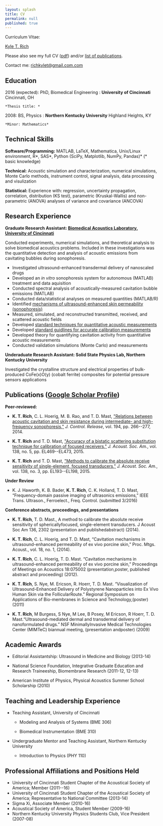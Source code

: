 ```yaml
---
layout: splash
title: CV
permalink: null
published: true
---
```



Curriculum Vitae: <script type="text/javascript" src="https://platform.linkedin.com/badges/js/profile.js" async defer></script>
<div class="LI-profile-badge"  data-version="v1" data-size="medium" data-locale="en_US" data-type="horizontal" data-theme="light" data-vanity="kyletrich"><a class="LI-simple-link" href='https://www.linkedin.com/in/kyletrich?trk=profile-badge'>Kyle T. Rich</a></div>




 Please also see my full CV ([pdf](/images/cv_5.pdf)) and/or
  [list of publications](https://scholar.google.com/citations?hl=en&user=yQ-Tm_oAAAAJ).


Contact me: <richkylet@gmail.com.com>


Education 
---------

2016 (expected): PhD, Biomedical Engineering
:   **University of Cincinnati**  Cincinnati, OH

    *Thesis title: *

2008: BS, Physics
:   **Northern Kentucky University**  Highland Heights, KY

    *Minor: Mathematics*


Technical Skills
--------------------

**Software/Programming:** MATLAB, LaTeX, Mathematica, Unix/Linux environment, R\*, SAS\*, Python (SciPy, Matplotlib, NumPy, Pandas)\* (\* basic knowledge)

**Technical:** Acoustic simulation and characterization, numerical simulations, Monte Carlo methods, instrument control, signal analysis, data processing and visulization

**Statistical:** Experience with: regression, uncertainty propagation, correlation,
distribution (KS test), parametric (Kruskal-Wallis) and non-parametric (ANOVA) analyses of variance and covariance (ANCOVA)





Research Experience
----------

**Graduate Research Assistant: [Biomedical Acoustics Laboratory, University of Cincinnati](http://med.uc.edu/ultrasound)**

Conducted experiments, numerical simulations, and theoretical analysis to solve biomedical acoustics problems. Included in these investigations was the quantitative detection and analysis of acoustic emissions from cavitating bubbles during sonophoresis. 

* Investigated ultrasound-enhanced transdermal delivery of nanoscaled drugs
* Developed an _in vitro_ sonophoresis system for autonomous (MATLAB) treatment and data aquisition
* Conducted spectral analysis of acoustically-measured cavitation bubble  emissions (MATLAB)
* Conducted data/statistical analyses on measured quantities (MATLAB/R)
* Identified [mechanisms of ultrasound-enhanced skin permeability (sonophoresis)](https://scholar.google.com/citations?view_op=view_citation&hl=en&user=yQ-Tm_oAAAAJ&citation_for_view=yQ-Tm_oAAAAJ:u-x6o8ySG0sC)
* Measured,  simulated, and reconstructed transmitted, received, and scattered acoustic fields 
* Developed [standard techniques for quantitative acoustic measurements](https://scholar.google.com/citations?view_op=view_citation&hl=en&user=yQ-Tm_oAAAAJ&citation_for_view=yQ-Tm_oAAAAJ:u5HHmVD_uO8C) 
* Developed [standard guidlines for accurate calibration measurements](https://scholar.google.com/citations?view_op=view_citation&hl=en&user=yQ-Tm_oAAAAJ&citation_for_view=yQ-Tm_oAAAAJ:2osOgNQ5qMEC)
* Developed theory for quantifying cavitation activity from quantitative acoustic measurements
* Conducted validation simulations (Monte Carlo) and measurements 


**Underaduate Research Assistant: Solid State Physics Lab, Northern Kentucky University**

Investigated the crystalline structure and electrical properties of bulk-produced CoFe(x)O(y) (cobalt ferrite) composites for potential pressure sensors applications
 
 


Publications ([Google Scholar Profile](https://scholar.google.com/citations?hl=en&user=yQ-Tm_oAAAAJ))
----------------------------------------

**Peer-reviewed:**

* **K. T. Rich**, C. L. Hoerig, M. B. Rao, and T. D. Mast, ["Relations between acoustic cavitation and skin resistance during intermediate- and high-frequency sonophoresis,"](https://scholar.google.com/citations?view_op=view_citation&hl=en&user=yQ-Tm_oAAAAJ&citation_for_view=yQ-Tm_oAAAAJ:u-x6o8ySG0sC)  _J. Control. Release_, vol. 194, pp. 266--277, 2014.

* **K. T. Rich** and T. D. Mast, ["Accuracy of a bistatic scattering substitution technique for calibration of focused receivers,"](https://scholar.google.com/citations?view_op=view_citation&hl=en&user=yQ-Tm_oAAAAJ&citation_for_view=yQ-Tm_oAAAAJ:u5HHmVD_uO8C) _J. Acoust. Soc. Am._, vol. 138, no. 5, pp. EL469--EL473, 2015.

* **K. T. Rich** and T. D. Mast, ["Methods to calibrate the absolute receive sensitivity of single-element, focused transducers,"](https://scholar.google.com/citations?view_op=view_citation&hl=en&user=yQ-Tm_oAAAAJ&citation_for_view=yQ-Tm_oAAAAJ:2osOgNQ5qMEC) _J. Acoust. Soc. Am._, vol. 138, no. 3, pp. EL193--EL198, 2015.


**Under Review**

* K. J. Haworth, K. B. Bader, **K. T. Rich**, C. K. Holland, T. D. Mast, “Frequency-domain passive imaging of ultrasonics emissions,” IEEE Trans. Ultrason., Ferroelect., Freq. Control. (submitted 3/2016)

**Conference abstracts, proceedings, and presentations**
	
* **K. T. Rich**, T. D. Mast., A method to calibrate the absolute receive sensitivity of sphericallyfocused, single-element transducers. J Acoust Soc Am 136, 2302 (presentation and publishedabstract) (2014).

* **K. T. Rich**, C. L. Hoerig, and T. D. Mast, “Cavitation mechanisms in ultrasound-enhanced permeability of ex vivo porcine skin,” Proc. Mtgs. Acoust., vol. 18, no. 1, (2014).

* **K. T. Rich**, C. L. Hoerig, T. D. Mast. “Cavitation mechanisms in ultrasound-enhanced permeability of ex vivo porcine skin,” Proceedings of Meetings on Acoustics 18:075002 (presentation,poster, published abstract and proceeding) (2012).

* **K. T. Rich**, S. Nye, M. Ericson, R. Hoerr, T. D. Mast. “Visualization of Ultrasound-Enhanced Delivery of Polystyrene Nanoparticles into Ex Vivo Human Skin via the FollicularRoute.” Regional Symposium on Applications of Bio-membranes in Science and Technology,(poster) (2011)

* **K. T. Rich**, M Burgess, S Nye, M Lee, B Posey, M Ericson, R Hoerr, T. D. Mast.“Ultrasound-mediated dermal and transdermal delivery of nanoformulated drugs.” NSF MinimallyInvasive Medical Technologies Center (MIMTeC) biannual meeting, (presentation andposter) (2009)


Academic Awards
----------------------------------------
* Editorial Assistantship: Ultrasound in Medicine and Biology (2013-14)

* National Science Foundation, Integrative Graduate Education and Research Traineeship, Biomembrane Research (2011-12, 12-13)

* American Institute of Physics, Physical Acoustics Summer School Scholarship (2010)



Teaching and Leadership Experience
----------------------------------------
* Teaching Assistant, University of Cincinnati

	* Modeling and Analysis of Systems (BME 306)

	* Biomedical Instrumentation (BME 310)
    
* Undergraduate Mentor and Teaching Assistant, Northern Kentucky University

	* Introduction to Physics (PHY 110)
    
    
    
Professional Affiliations and Positions Held
----------------------------------------
* University of Cincinnati Student Chapter of the Acoustical Society of America; Member (2011--16)
* University of Cincinnati Student Chapter of the Acoustical Society of America; Representative to National Committee (2013-14) 
* Sigma Xi, Associate Member (2010-16)       
* Acoustical Society of America, Student Member (2009-16)
* Northern Kentucky University Physics Students Club, Vice President (2007-08)
